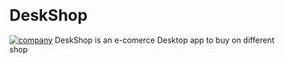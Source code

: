 # DeskShop

[![company](https://img.shields.io/badge/Ligony-Challouatte-41A48D.svg)](https://github.com/CharlesLgn/DeskShop)
DeskShop is an e-comerce Desktop app to buy on different shop
